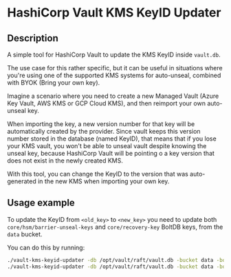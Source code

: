 # HashiCorp Vault KMS KeyID Updater

## Description

A simple tool for HashiCorp Vault to update the KMS KeyID inside `vault.db`.

The use case for this rather specific, but it can be useful in situations where you're using one of the supported KMS systems for auto-unseal, combined with BYOK (Bring your own key).

Imagine a scenario where you need to create a new Managed Vault (Azure Key Vault, AWS KMS or GCP Cloud KMS), and then reimport your own auto-unseal key.

When importing the key, a new version number for that key will be automatically created by the provider. Since vault keeps this version number stored in the database (named KeyID), that means that if you lose your KMS vault, you won't be able to unseal vault despite knowing the unseal key, because HashiCorp Vault will be pointing o a key version that does not exist in the newly created KMS.

With this tool, you can change the KeyID to the version that was auto-generated in the new KMS when importing your own key.

## Usage example

To update the KeyID from `<old_key>` to `<new_key>` you need to update both `core/hsm/barrier-unseal-keys` and `core/recovery-key` BoltDB keys, from the `data` bucket.

You can do this by running:

```bash
./vault-kms-keyid-updater -db /opt/vault/raft/vault.db -bucket data -boltkey core/hsm/barrier-unseal-keys -keyid "<old_key>" -newkeyid "<new_key>"
./vault-kms-keyid-updater -db /opt/vault/raft/vault.db -bucket data -boltkey core/recovery-key  -keyid "<old_key>" -newkeyid "<new_key>"
```

